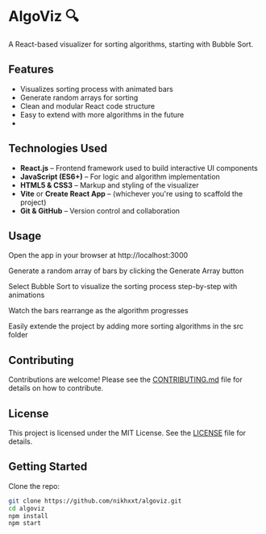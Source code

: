 # AlgoViz 🔍

A React-based visualizer for sorting algorithms, starting with Bubble Sort.

## Features
- Visualizes sorting process with animated bars
- Generate random arrays for sorting
- Clean and modular React code structure
- Easy to extend with more algorithms in the future
- 
## Technologies Used

- **React.js** – Frontend framework used to build interactive UI components
- **JavaScript (ES6+)** – For logic and algorithm implementation
- **HTML5 & CSS3** – Markup and styling of the visualizer
- **Vite** or **Create React App** – (whichever you're using to scaffold the project)
- **Git & GitHub** – Version control and collaboration

## Usage
Open the app in your browser at http://localhost:3000

Generate a random array of bars by clicking the Generate Array button

Select Bubble Sort to visualize the sorting process step-by-step with animations

Watch the bars rearrange as the algorithm progresses

Easily extende the project by adding more sorting algorithms in the src folder

## Contributing

Contributions are welcome! Please see the [CONTRIBUTING.md](CONTRIBUTING.md) file for details on how to contribute.

## License

This project is licensed under the MIT License. See the [LICENSE](LICENSE) file for details.

## Getting Started

Clone the repo:

```bash
git clone https://github.com/nikhxxt/algoviz.git
cd algoviz
npm install
npm start




